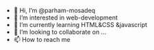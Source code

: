 - 👋 Hi, I’m @parham-mosadeq
- 👀 I’m interested in web-development
- 🌱 I’m currently learning HTML&CSS &javascript
- 💞️ I’m looking to collaborate on ...
- 📫 How to reach me 

<!---
parham-mosadeq/parham-mosadeq is a ✨ special ✨ repository because its `README.md` (this file) appears on your GitHub profile.
You can click the Preview link to take a look at your changes.
--->
